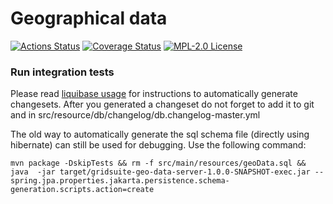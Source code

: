 # Geographical data

[![Actions Status](https://github.com/gridsuite/geo-data/workflows/CI/badge.svg)](https://github.com/gridsuite/geo-data/actions)
[![Coverage Status](https://sonarcloud.io/api/project_badges/measure?project=org.gridsuite%3Ageo-data&metric=coverage)](https://sonarcloud.io/component_measures?id=org.gridsuite%3Ageo-data&metric=coverage)
[![MPL-2.0 License](https://img.shields.io/badge/license-MPL_2.0-blue.svg)](https://www.mozilla.org/en-US/MPL/2.0/)

### Run integration tests

Please read [liquibase usage](https://github.com/powsybl/powsybl-parent/#liquibase-usage) for instructions to automatically generate changesets.
After you generated a changeset do not forget to add it to git and in src/resource/db/changelog/db.changelog-master.yml


The old way to automatically generate the sql schema file (directly using hibernate) can still be used for debugging. Use the following command:
```
mvn package -DskipTests && rm -f src/main/resources/geoData.sql && java  -jar target/gridsuite-geo-data-server-1.0.0-SNAPSHOT-exec.jar --spring.jpa.properties.jakarta.persistence.schema-generation.scripts.action=create 
```
